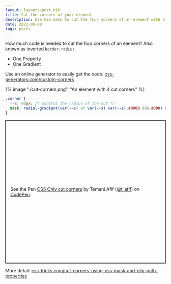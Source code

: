 ```yaml
---
layout: layouts/post.njk
title: Cut the corners of your element
description: Use CSS mask to cut the four corners of an element with a circular shapes
date: 2022-09-08
tags: posts
---
```


How much code is needed to cut the four corners of an element? Also known as inverted `border-radius`
* One Property
* One Gradient

Use an online generator to easily get the code: [css-generators.com/custom-corners](https://css-generators.com/custom-corners/)

{% image "./cut-corners.png", "An element with 4 cut corners" %}

```css
.corner {
  --s: 60px; /* control the radius of the cut */
  mask: radial-gradient(var(--s) at var(--s) var(--s),#0000 98%,#000) calc(-1*var(--s)) calc(-1*var(--s));
}
```

<p class="codepen" data-height="450" data-default-tab="result" data-slug-hash="xxjZJGW" data-preview="true" data-user="t_afif" style="height: 450px; box-sizing: border-box; display: flex; align-items: center; justify-content: center; border: 2px solid; margin: 1em 0; padding: 1em;">
  <span>See the Pen <a href="https://codepen.io/t_afif/pen/xxjZJGW">
  CSS Only cut corners</a> by Temani Afif (<a href="https://codepen.io/t_afif">@t_afif</a>)
  on <a href="https://codepen.io">CodePen</a>.</span>
</p>
<script async src="https://cpwebassets.codepen.io/assets/embed/ei.js"></script>


More detail: [css-tricks.com/cut-corners-using-css-mask-and-clip-path-properties](https://css-tricks.com/cut-corners-using-css-mask-and-clip-path-properties/)